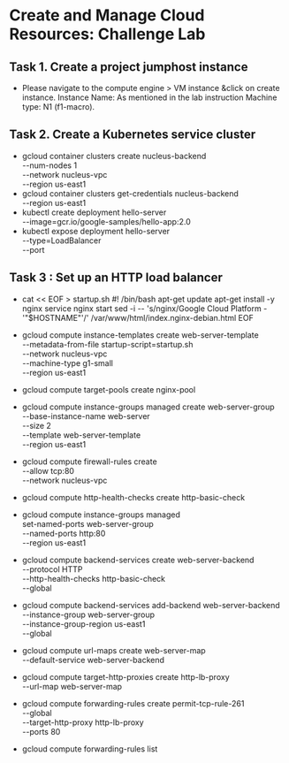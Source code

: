 # Create and Manage Cloud Resources: Challenge Lab

## Task 1. Create a project jumphost instance

- Please navigate to the compute engine > VM instance &click on create instance. Instance Name: As mentioned in the lab instruction Machine type: N1 (f1-macro).


## Task 2. Create a Kubernetes service cluster

- gcloud container clusters create nucleus-backend \
          --num-nodes 1 \
          --network nucleus-vpc \
          --region us-east1
- gcloud container clusters get-credentials nucleus-backend \
          --region us-east1
- kubectl create deployment hello-server \
          --image=gcr.io/google-samples/hello-app:2.0
- kubectl expose deployment hello-server \
          --type=LoadBalancer \
          --port <Use port given in the lab>


## Task 3 : Set up an HTTP load balancer

- cat << EOF > startup.sh
#! /bin/bash
apt-get update
apt-get install -y nginx
service nginx start
sed -i -- 's/nginx/Google Cloud Platform - '"\$HOSTNAME"'/' /var/www/html/index.nginx-debian.html
EOF


- gcloud compute instance-templates create web-server-template \
       --metadata-from-file startup-script=startup.sh \
       --network nucleus-vpc \
       --machine-type g1-small \
       --region us-east1

- gcloud compute target-pools create nginx-pool

- gcloud compute instance-groups managed create web-server-group \
       --base-instance-name web-server \
       --size 2 \
       --template web-server-template \
       --region us-east1

- gcloud compute firewall-rules create <Copy FIREWALL_NAME given in the lab> \
       --allow tcp:80 \
       --network nucleus-vpc
    
- gcloud compute http-health-checks create http-basic-check

- gcloud compute instance-groups managed \
       set-named-ports web-server-group \
       --named-ports http:80 \
       --region us-east1

- gcloud compute backend-services create web-server-backend \
       --protocol HTTP \
       --http-health-checks http-basic-check \
       --global

- gcloud compute backend-services add-backend web-server-backend \
       --instance-group web-server-group \
       --instance-group-region us-east1 \
       --global

- gcloud compute url-maps create web-server-map \
       --default-service web-server-backend

- gcloud compute target-http-proxies create http-lb-proxy \
       --url-map web-server-map

- gcloud compute forwarding-rules create permit-tcp-rule-261 \
     --global \
     --target-http-proxy http-lb-proxy \
     --ports 80

- gcloud compute forwarding-rules list
